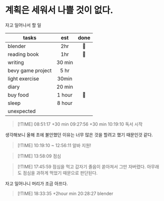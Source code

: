 # 계획은 세워서 나쁠 것이 없다.

자고 일어나서 할 일

| tasks            | est   | done|
| -------          | :--:  | :--:|
| blender          | 2hr   |    |
| reading book     | 1hr   |    |
| writing          | 30 min|     |
| bevy game project| 5 hr  |     |
| light exercise   | 30min |     |
| diary            | 20 min|     |
| buy food         | 1 hour|    |
| sleep            | 8 hour|     |
| unexpected       |       |     |


> [!TIME] 08:51:17
+30 min 09:27:56
+30 min 10:19:10
독서 시작

생각해보니 올해 초에 불안했던 이유는 너무 많은 것을 할려고 했기 때문인것 같다.

> [!TIME] 10:19:10 ~ 12:56:11
알바 지원!

> [!TIME] 13:58:09 
점심 

> [!TIME] 17:45:59
점심을 먹고 갑자기 졸음이 쏟아져서 그만 자버렸다. 
아무래도 점심을 과하게 먹었기 때문으로 판단된다. 

자고 일어나니 머리가 조금 아프다.

> [!TIME] 18:33:35
+2hour min 20:28:27
blender




